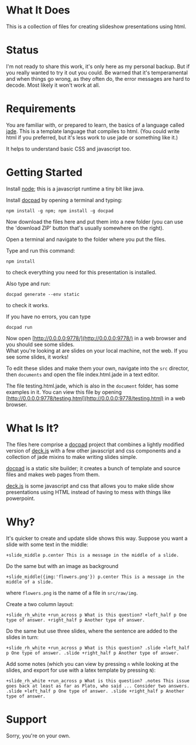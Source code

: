 What It Does
============

This is a collection of files for creating slideshow presentations using html.

Status
======

I'm not ready to share this work, it's only here as my personal backup.  But if you
really wanted to try it out you could.  Be warned that it's temperamental and when things go wrong, as they often do, the error messages are hard to decode.  Most likely it won't work at all.


Requirements
============
You are familiar with, or prepared to learn, the basics of a language called [jade](http://jade-lang.com/).
This is a template language that compiles to html.
(You could write html if you preferred, but it's less work to use jade or something like it.)

It helps to understand basic CSS and javascript too.



Getting Started
===============

Install [node](http://nodejs.org/download/); this is a javascript runtime a tiny bit like java.

Install [docpad](https://docpad.org/docs/install) by opening a terminal and typing:

`npm install -g npm; npm install -g docpad`

Now download the files here and put them into a new folder (you can use the 'download ZIP' button that's usually somewhere on the right).

Open a terminal and navigate to the folder where you put the files.

Type and run this command:

`npm install`

to check everything you need for this presentation is installed.

Also type and run:

`docpad generate --env static`

to check it works.

If you have no errors, you can type 

`docpad run`

Now open [http://0.0.0.0:9778/](http://0.0.0.0:9778/) in a web browser and you should see some slides.  
What you're looking at are slides on your local machine, not the web.
If you see some slides, it works!

To edit these slides and make them your own, navigate into the `src` director, then `documents` and open the file index.html.jade in a text editor.

The file testing.html.jade, which is also in the `document` folder, has some examples in it.  You can view this file by opening [http://0.0.0.0:9778/testing.html](http://0.0.0.0:9778/testing.html) in a web browser.


What Is It?
===========

The files here comprise a [docpad](https://docpad.org/) project that combines a lightly modified version of [deck.js](https://github.com/imakewebthings/deck.js) with a few other javascript and css components and a collection of jade mixins to make writing slides simple.

[docpad](https://docpad.org/) is a static site builder; it creates a bunch of template and source files and makes web pages from them.

[deck.js](https://github.com/imakewebthings/deck.js) is some javascript and css that allows you to make slide show presentations using HTML instead of having to mess with things like powerpoint.


Why?
====

It's quicker to create and update slide shows this way.  Suppose you want a slide with some text in the middle:

`+slide_middle
  p.center This is a message in the middle of a slide.`

Do the same but with an image as background

`+slide_middle({img:'flowers.png'})
  p.center This is a message in the middle of a slide.`

where `flowers.png` is the name of a file in `src/raw/img`.

Create a two column layout:

`+slide_rh_white
  +run_across
    p What is this question?
  +left_half
    p One type of answer.
  +right_half
    p Another type of answer.`

Do the same but use three slides, where the sentence are added to the slides in turn:

`+slide_rh_white
  +run_across
    p What is this question?
  .slide
    +left_half
      p One type of answer.
  .slide
    +right_half
      p Another type of answer.`

Add some notes (which you can view by pressing `n` while looking at the slides, and export for use with a latex template by pressing `N`):

`+slide_rh_white
  +run_across
    p What is this question?
    .notes This issue goes back at least as far as Plato, who said ... Consider two answers.
  .slide
    +left_half
      p One type of answer.
  .slide
    +right_half
      p Another type of answer.`


Support
=======

Sorry, you're on your own.
